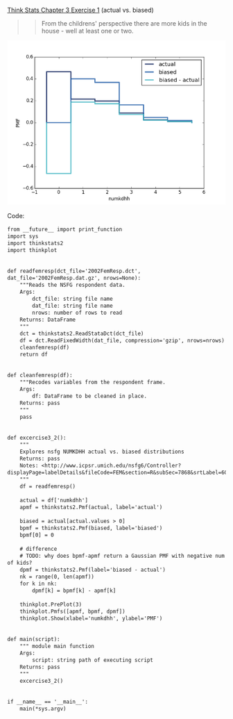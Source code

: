 [Think Stats Chapter 3 Exercise 1](http://greenteapress.com/thinkstats2/html/thinkstats2004.html#toc31) (actual vs. biased)

>> From the childrens' perspective there are more kids in the house - well at least one or two.

![chap03ex1img](chap03ex1.png)

Code:

    from __future__ import print_function
    import sys
    import thinkstats2
    import thinkplot
    
    
    def readfemresp(dct_file='2002FemResp.dct', dat_file='2002FemResp.dat.gz', nrows=None):
        """Reads the NSFG respondent data.
        Args:
            dct_file: string file name
            dat_file: string file name
            nrows: number of rows to read
        Returns: DataFrame
        """
        dct = thinkstats2.ReadStataDct(dct_file)
        df = dct.ReadFixedWidth(dat_file, compression='gzip', nrows=nrows)
        cleanfemresp(df)
        return df
    
    
    def cleanfemresp(df):
        """Recodes variables from the respondent frame.
        Args:
            df: DataFrame to be cleaned in place.
        Returns: pass
        """
        pass
    
    
    def excercise3_2():
        """
        Explores nsfg NUMKDHH actual vs. biased distributions
        Returns: pass
        Notes: <http://www.icpsr.umich.edu/nsfg6/Controller?displayPage=labelDetails&fileCode=FEM&section=R&subSec=7868&srtLabel=606815>
        """
        df = readfemresp()
    
        actual = df['numkdhh']
        apmf = thinkstats2.Pmf(actual, label='actual')
    
        biased = actual[actual.values > 0]
        bpmf = thinkstats2.Pmf(biased, label='biased')
        bpmf[0] = 0
    
        # difference
        # TODO: why does bpmf-apmf return a Gaussian PMF with negative num of kids?
        dpmf = thinkstats2.Pmf(label='biased - actual')
        nk = range(0, len(apmf))
        for k in nk:
            dpmf[k] = bpmf[k] - apmf[k]
    
        thinkplot.PrePlot(3)
        thinkplot.Pmfs([apmf, bpmf, dpmf])
        thinkplot.Show(xlabel='numkdhh', ylabel='PMF')
    
    
    def main(script):
        """ module main function
        Args:
            script: string path of executing script
        Returns: pass
        """
        excercise3_2()
    
    
    if __name__ == '__main__':
        main(*sys.argv)
